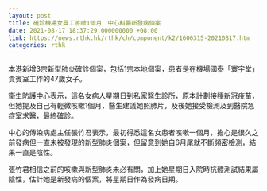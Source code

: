 ```yaml
---
layout: post
title: 確診機場女員工咳嗽1個月　中心料屬新發病個案
date: 2021-08-17 18:37:29.000000000 +08:00
link: https://news.rthk.hk/rthk/ch/component/k2/1606315-20210817.htm
categories: rthk
---
```


本港新增3宗新型肺炎確診個案，包括1宗本地個案，患者是在機場國泰「寰宇堂」貴賓室工作的47歲女子。

衞生防護中心表示，這名女病人星期日到私家醫生診所，原本計劃接種新冠疫苗，但她提及自己有輕微咳嗽1個月，醫生建議她照肺片，及後她接受檢測及到醫院急症室求醫，最終確診。

中心的傳染病處主任張竹君表示，最初得悉這名女患者咳嗽一個月，擔心是很久之前發病但一直未被發現的新型肺炎個案，但留意到她自6月尾就不斷頻密檢測，結果一直是陰性。

張竹君相信之前的咳嗽與新型肺炎未必有關，加上她星期日入院時抗體測試結果屬陰性，估計她是新發病的個案，將星期日作為發病日期。

